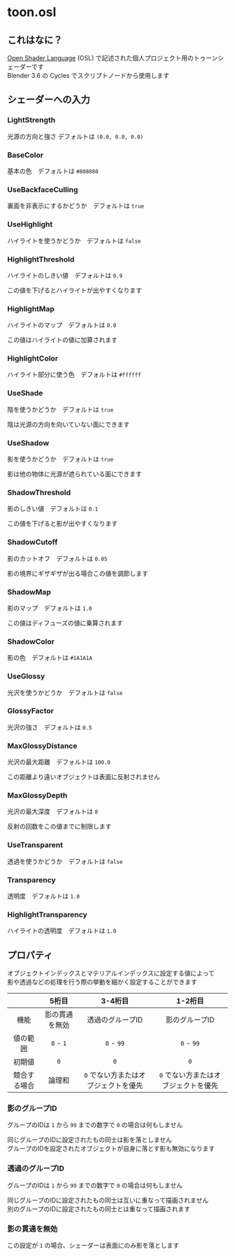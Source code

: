 # toon.osl

## これはなに？

[Open Shader Language](https://docs.blender.org/manual/en/latest/render/shader_nodes/osl.html) (OSL) で記述された個人プロジェクト用のトゥーンシェーダーです<br>
Blender 3.6 の Cycles でスクリプトノードから使用します

## シェーダーへの入力

### LightStrength
光源の方向と強さ デフォルトは `(0.0, 0.0, 0.0)`

### BaseColor
基本の色　デフォルトは `#808080`

### UseBackfaceCulling
裏面を非表示にするかどうか　デフォルトは `true`

### UseHighlight
ハイライトを使うかどうか　デフォルトは `false`

### HighlightThreshold
ハイライトのしきい値　デフォルトは `0.9`

この値を下げるとハイライトが出やすくなります

### HighlightMap
ハイライトのマップ　デフォルトは `0.0`

この値はハイライトの値に加算されます

### HighlightColor
ハイライト部分に使う色　デフォルトは `#ffffff`

### UseShade
陰を使うかどうか　デフォルトは `true`

陰は光源の方向を向いていない面にできます

### UseShadow
影を使うかどうか　デフォルトは `true`

影は他の物体に光源が遮られている面にできます

### ShadowThreshold
影のしきい値　デフォルトは `0.1`

この値を下げると影が出やすくなります

### ShadowCutoff
影のカットオフ　デフォルトは `0.05`

影の境界にギザギザが出る場合この値を調節します

### ShadowMap
影のマップ　デフォルトは `1.0`

この値はディフューズの値に乗算されます

### ShadowColor
影の色　デフォルトは `#1A1A1A`

### UseGlossy
光沢を使うかどうか　デフォルトは `false`

### GlossyFactor
光沢の強さ　デフォルトは `0.5`

### MaxGlossyDistance
光沢の最大距離　デフォルトは `100.0`

この距離より遠いオブジェクトは表面に反射されません

### MaxGlossyDepth
光沢の最大深度　デフォルトは `8`

反射の回数をこの値までに制限します

### UseTransparent
透過を使うかどうか　デフォルトは `false`

### Transparency
透明度　デフォルトは `1.0`

### HighlightTransparency
ハイライトの透明度　デフォルトは `1.0`

## プロパティ
オブジェクトインデックスとマテリアルインデックスに設定する値によって<br>
影や透過などの処理を行う際の挙動を細かく設定することができます

|  | 5桁目 | 3-4桁目 | 1-2桁目 |
| :-: | :-: | :-: | :-: |
| 機能 | 影の貫通を無効 | 透過のグループID | 影のグループID |
| 値の範囲 | `0` - `1` | `0` - `99` |`0` - `99` |
| 初期値 | `0` | `0` | `0` |
| 競合する場合 | 論理和 | `0` でない方またはオブジェクトを優先 | `0` でない方またはオブジェクトを優先 |

### 影のグループID
グループのIDは `1` から `99` までの数字で `0` の場合は何もしません

同じグループのIDに設定されたもの同士は影を落としません<br>
グループのIDを設定されたオブジェクトが自身に落とす影も無効になります

### 透過のグループID
グループのIDは `1` から `99` までの数字で `0` の場合は何もしません

同じグループのIDに設定されたもの同士は互いに重なって描画されません<br>
別のグループのIDに設定されたもの同士とは重なって描画されます

### 影の貫通を無効
この設定が `1` の場合、シェーダーは表面にのみ影を落とします
